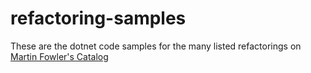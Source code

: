# refactoring-samples
These are the dotnet code samples for the many listed refactorings on [Martin Fowler's Catalog](https://refactoring.com/catalog/) 
